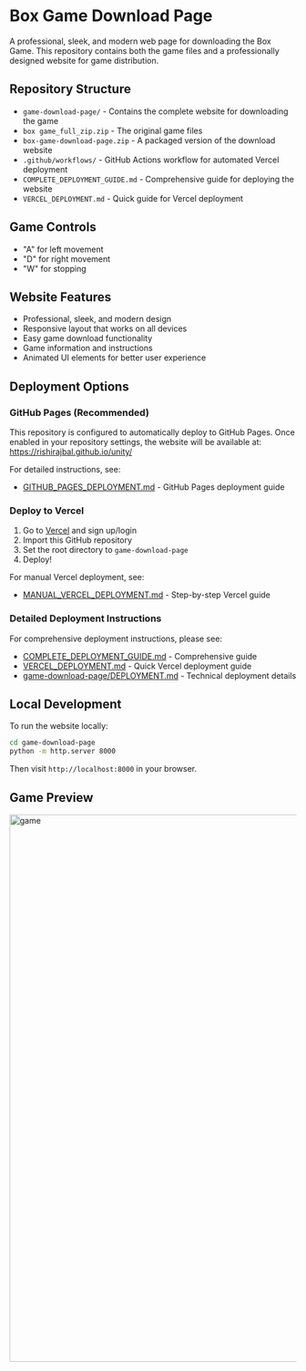 # Box Game Download Page

A professional, sleek, and modern web page for downloading the Box Game. This repository contains both the game files and a professionally designed website for game distribution.

## Repository Structure

- `game-download-page/` - Contains the complete website for downloading the game
- `box game_full_zip.zip` - The original game files
- `box-game-download-page.zip` - A packaged version of the download website
- `.github/workflows/` - GitHub Actions workflow for automated Vercel deployment
- `COMPLETE_DEPLOYMENT_GUIDE.md` - Comprehensive guide for deploying the website
- `VERCEL_DEPLOYMENT.md` - Quick guide for Vercel deployment

## Game Controls

- "A" for left movement
- "D" for right movement
- "W" for stopping

## Website Features

- Professional, sleek, and modern design
- Responsive layout that works on all devices
- Easy game download functionality
- Game information and instructions
- Animated UI elements for better user experience

## Deployment Options

### GitHub Pages (Recommended)

This repository is configured to automatically deploy to GitHub Pages. Once enabled in your repository settings, the website will be available at:
https://rishirajbal.github.io/unity/

For detailed instructions, see:
- [GITHUB_PAGES_DEPLOYMENT.md](GITHUB_PAGES_DEPLOYMENT.md) - GitHub Pages deployment guide

### Deploy to Vercel

1. Go to [Vercel](https://vercel.com/) and sign up/login
2. Import this GitHub repository
3. Set the root directory to `game-download-page`
4. Deploy!

For manual Vercel deployment, see:
- [MANUAL_VERCEL_DEPLOYMENT.md](MANUAL_VERCEL_DEPLOYMENT.md) - Step-by-step Vercel guide

### Detailed Deployment Instructions

For comprehensive deployment instructions, please see:
- [COMPLETE_DEPLOYMENT_GUIDE.md](COMPLETE_DEPLOYMENT_GUIDE.md) - Comprehensive guide
- [VERCEL_DEPLOYMENT.md](VERCEL_DEPLOYMENT.md) - Quick Vercel deployment guide
- [game-download-page/DEPLOYMENT.md](game-download-page/DEPLOYMENT.md) - Technical deployment details

## Local Development

To run the website locally:

```bash
cd game-download-page
python -m http.server 8000
```

Then visit `http://localhost:8000` in your browser.

## Game Preview

<img width="960" alt="game" src="https://github.com/user-attachments/assets/1f6d6b22-cef1-4ae2-9307-d8bd0718908a" />
